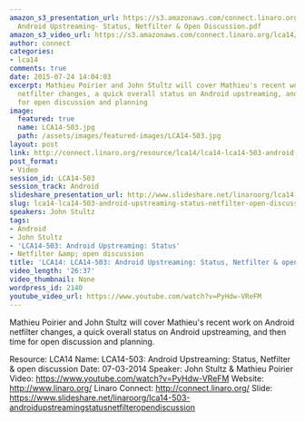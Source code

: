 ```yaml
---
amazon_s3_presentation_url: https://s3.amazonaws.com/connect.linaro.org/lca14/presentations/LCA14-503-
  Android Upstreaming- Status, Netfilter & Open Discussion.pdf
amazon_s3_video_url: https://s3.amazonaws.com/connect.linaro.org/lca14/videos/03-07-Friday/LCA14-503-+Android+Upstreaming-+Status%2C+Netfilter+%26+open+discussion.mp4
author: connect
categories:
- lca14
comments: true
date: 2015-07-24 14:04:03
excerpt: Mathieu Poirier and John Stultz will cover Mathieu's recent work on Android
  netfilter changes, a quick overall status on Android upstreaming, and then time
  for open discussion and planning
image:
  featured: true
  name: LCA14-503.jpg
  path: /assets/images/featured-images/LCA14-503.jpg
layout: post
link: http://connect.linaro.org/resource/lca14/lca14-lca14-503-android-upstreaming-status-netfilter-open-discussion/
post_format:
- Video
session_id: LCA14-503
session_track: Android
slideshare_presentation_url: http://www.slideshare.net/linaroorg/lca14-503-androidupstreamingstatusnetfilteropendiscussion
slug: lca14-lca14-503-android-upstreaming-status-netfilter-open-discussion
speakers: John Stultz
tags:
- Android
- John Stultz
- 'LCA14-503: Android Upstreaming: Status'
- Netfilter &amp; open discussion
title: 'LCA14: LCA14-503: Android Upstreaming: Status, Netfilter & open discussion'
video_length: '26:37'
video_thumbnail: None
wordpress_id: 2140
youtube_video_url: https://www.youtube.com/watch?v=PyHdw-VReFM
---
```


Mathieu Poirier and John Stultz will cover Mathieu's recent work on Android netfilter changes, a quick overall status on Android upstreaming, and then time for open discussion and planning.

Resource: LCA14
Name: LCA14-503: Android Upstreaming: Status, Netfilter & open discussion
Date: 07-03-2014
Speaker: John Stultz & Mathieu Poirier
Video: https://www.youtube.com/watch?v=PyHdw-VReFM
Website: http://www.linaro.org/
Linaro Connect: http://connect.linaro.org/
Slide: https://www.slideshare.net/linaroorg/lca14-503-androidupstreamingstatusnetfilteropendiscussion